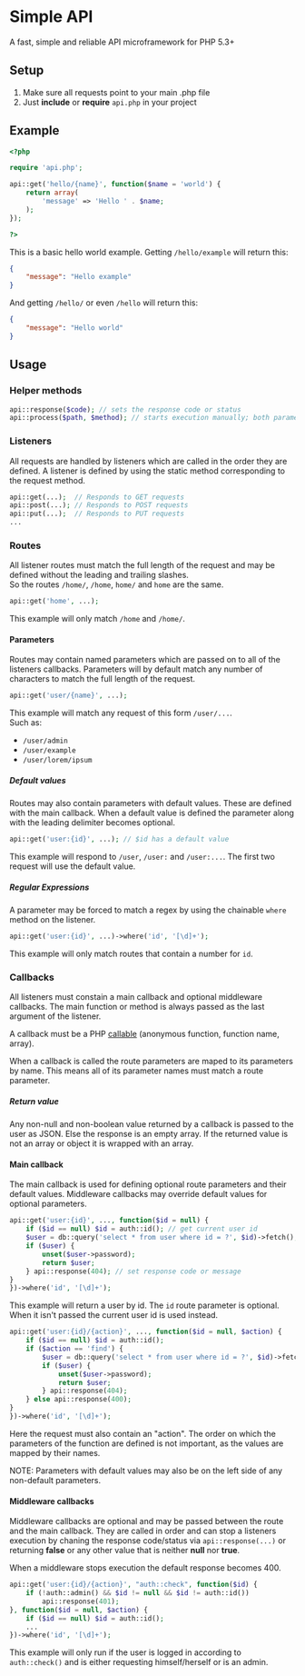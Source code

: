 # Simple API

A fast, simple and reliable API microframework for PHP 5.3+

## Setup

1. Make sure all requests point to your main .php file
2. Just **include** or **require** `api.php` in your project

## Example

```PHP
<?php

require 'api.php';

api::get('hello/{name}', function($name = 'world') {
	return array(
		'message' => 'Hello ' . $name;
	);
});

?>
```

This is a basic hello world example.
Getting `/hello/example` will return this:

```JSON
{
	"message": "Hello example"
}
```

And getting `/hello/` or even `/hello` will return this:

```JSON
{
	"message": "Hello world"
}
```

## Usage

### Helper methods

```PHP
api::response($code); // sets the response code or status
api::process($path, $method); // starts execution manually; both parameters are optional
```

### Listeners

All requests are handled by listeners which are called in the order they are defined.
A listener is defined by using the static method corresponding to the request method.

```PHP
api::get(...);	// Responds to GET requests
api::post(...);	// Responds to POST requests
api::put(...);	// Responds to PUT requests
...
```

### Routes

All listener routes must match the full length of the request and may be defined without the leading and trailing slashes.  
So the routes `/home/`, `/home`, `home/` and `home` are the same.

```PHP
api::get('home', ...);
```

This example will only match `/home` and `/home/`.

#### Parameters

Routes may contain named parameters which are passed on to all of the listeners callbacks.
Parameters will by default match any number of characters to match the full length of the request.

```PHP
api::get('user/{name}', ...);
```

This example will match any request of this form `/user/...`.  
Such as:
* `/user/admin`
* `/user/example`
* `/user/lorem/ipsum`

##### Default values

Routes may also contain parameters with default values.
These are defined with the main callback.
When a default value is defined the parameter along with the leading delimiter becomes optional.

```PHP
api::get('user:{id}', ...); // $id has a default value
```

This example will respond to `/user`, `/user:` and `/user:...`. The first two request will use the default value.

##### Regular Expressions

A parameter may be forced to match a regex by using the chainable `where` method on the listener.

```PHP
api::get('user:{id}', ...)->where('id', '[\d]+');
```

This example will only match routes that contain a number for `id`.

### Callbacks

All listeners must constain a main callback and optional middleware callbacks.
The main function or method is always passed as the last argument of the listener.

A callback must be a PHP [callable](http://www.php.net/manual/en/language.types.callable.php) (anonymous function, function name, array).

When a callback is called the route parameters are maped to its parameters by name.
This means all of its parameter names must match a route parameter.

##### Return value

Any non-null and non-boolean value returned by a callback is passed to the user as JSON. Else the response is an empty array.
If the returned value is not an array or object it is wrapped with an array.

#### Main callback

The main callback is used for defining optional route parameters and their default values.
Middleware callbacks may override default values for optional parameters.

```PHP
api::get('user:{id}', ..., function($id = null) {
	if ($id == null) $id = auth::id(); // get current user id
	$user = db::query('select * from user where id = ?', $id)->fetch(); // get user from db
	if ($user) {
		unset($user->password);
		return $user;
	} api::response(404); // set response code or message
}
})->where('id', '[\d]+');
```

This example will return a user by id. The `id` route parameter is optional.
When it isn't passed the current user id is used instead.

```PHP
api::get('user:{id}/{action}', ..., function($id = null, $action) {
	if ($id == null) $id = auth::id();
	if ($action == 'find') {
		$user = db::query('select * from user where id = ?', $id)->fetch();
		if ($user) {
			unset($user->password);
			return $user;
		} api::response(404);
	} else api::response(400);
}
})->where('id', '[\d]+');
```

Here the request must also contain an "action".
The order on which the parameters of the function are defined is not important, as the values are mapped by their names.

NOTE: Parameters with default values may also be on the left side of any non-default parameters.

#### Middleware callbacks

Middleware callbacks are optional and may be passed between the route and the main callback.
They are called in order and can stop a listeners execution by chaning the response code/status via `api::response(...)` or returning **false** or any other value that is neither **null** nor **true**.

When a middleware stops execution the default response becomes 400.

```PHP
api::get('user:{id}/{action}', "auth::check", function($id) {
	if (!auth::admin() && $id != null && $id != auth::id())
		api::response(401);
}, function($id = null, $action) {
	if ($id == null) $id = auth::id();
	...	
})->where('id', '[\d]+');
```

This example will only run if the user is logged in according to `auth::check()` and is either requesting himself/herself or is an admin.
